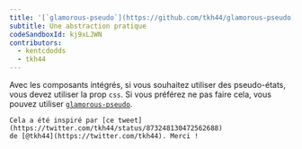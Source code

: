 ```yaml
---
title: '[`glamorous-pseudo`](https://github.com/tkh44/glamorous-pseudo)'
subtitle: Une abstraction pratique
codeSandboxId: kj9xLJWN
contributors:
  - kentcdodds
  - tkh44
---
```


Avec les composants intégrés, si vous souhaitez utiliser des pseudo-états, vous devez
utiliser la prop `css`. Si vous préférez ne pas faire cela, vous pouvez utiliser
[`glamorous-pseudo`](https://github.com/tkh44/glamorous-pseudo).

```callout {type: 'info', title: 'Inspiration'}
Cela a été inspiré par [ce tweet](https://twitter.com/tkh44/status/873248130472562688)
de [@tkh44](https://twitter.com/tkh44). Merci !
```
